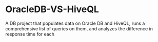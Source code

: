 # OracleDB-VS-HiveQL
A DB project that populates data on Oracle DB and HiveQL, runs a comprehensive list of queries on them, and analyzes the difference in response time for each
